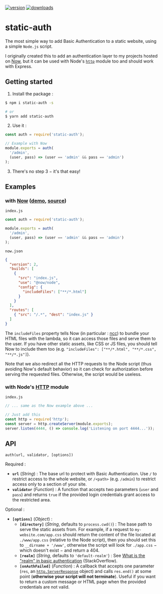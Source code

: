 [![version](https://img.shields.io/badge/version-1.0.0-cornflowerblue.svg?style=for-the-badge)](https://github.com/flawyte/static-auth/releases/tag/1.0.0)
[![downloads](https://img.shields.io/npm/dm/static-auth.svg?color=salmon&style=for-the-badge)](https://www.npmjs.com/package/static-auth)

# static-auth

The most simple way to add Basic Authentication to a static website, using a simple `Node.js` script.

I originally created this to add an authentication layer to my projects hosted on [Now](https://zeit.co/now), but it can be used with Node's [`http`](https://nodejs.org/api/http.html) module too and should work with Express.

## Getting started

1. Install the package :
```bash
$ npm i static-auth -s

# or
$ yarn add static-auth
```

2. Use it :
```js
const auth = require('static-auth');

// Example with Now
module.exports = auth(
  '/admin',
  (user, pass) => (user == 'admin' && pass == 'admin')
);
  ```

3. There's no step 3 − it's that easy!

## Examples

### with [Now](https://zeit.co/now) ([demo](https://now-basic-auth-node-static-auth.flawyte.now.sh/), [source](https://github.com/flawyte/now-basic-auth/tree/master/node-static-auth))

`index.js`
```js
const auth = require('static-auth');

module.exports = auth(
  '/admin',
  (user, pass) => (user == 'admin' && pass == 'admin')
);
```

`now.json`
```json
{
  "version": 2,
  "builds": [
    {
      "src": "index.js",
      "use": "@now/node",
      "config": {
        "includeFiles": ["**/*.html"]
      }
    }
  ],
  "routes": [
    { "src": "/.*", "dest": "index.js" }
  ]
}
```

The `includeFiles` property tells Now (in particular : [ncc](https://github.com/zeit/ncc)) to bundle your HTML files with the lambda, so it can access those files and serve them to the user. If you have other static assets, like CSS or JS files, you should tell Now to include them too (e.g. `"includeFiles": ["**/*.html", "**/*.css", "**/*.js"]`).

Note that we also redirect all the HTTP requests to the Node script (thus avoiding Now's default behavior) so it can check for authorization before serving the requested files. Otherwise, the script would be useless.

### with Node's [HTTP](https://nodejs.org/api/http.html) module

`index.js`
```js
// ... same as the Now example above ...

// Just add this
const http = require('http');
const server = http.createServer(module.exports);
server.listen(4444, () => console.log('Listening on port 4444...'));
```

## API

`auth(url, validator, [options])`

Required :
- **`url`** (*String*) : The base url to protect with Basic Authentication. Use `/` to restrict access to the whole website, or `/<path>` (e.g. `/admin`) to restrict access only to a section of your site.
- **`validator`** (*Function*) : A function that accepts two parameters (`user` and `pass`) and returns `true` if the provided login credentials grant access to the restricted area.

Optional :
- **`[options]`** (*Object*) :
  - **`[directory]`** (*String*, defaults to `process.cwd()`) : The base path to serve the static assets from. For example, if a request to `my-website.com/app.css` should return the content of the file located at `./www/app.css` (relative to the Node script), then you should set this to `__dirname + '/www'`, otherwise the script will look for `./app.css` − which doesn't exist − and return a 404.
  - **`[realm]`** (*String*, defaults to `'default-realm'`) : See [What is the "realm" in basic authentication](https://stackoverflow.com/questions/12701085/what-is-the-realm-in-basic-authentication) (StackOverflow).
  - **`[onAuthFailed]`** (*Function*) : A callback that accepts one parameter (`res`, an [`http.ServerResponse`](https://nodejs.org/api/http.html#http_class_http_serverresponse) object) and calls `res.end()` at some point (**otherwise your script will not terminate**). Useful if you want to return a custom message or HTML page when the provided credentials are not valid.
